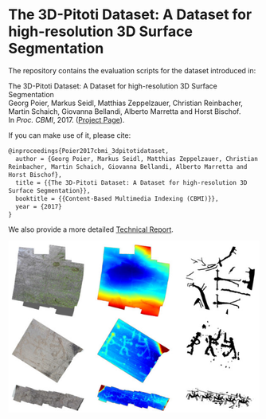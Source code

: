 # The 3D-Pitoti Dataset: A Dataset for high-resolution 3D Surface Segmentation

The repository contains the evaluation scripts for the dataset introduced in:  

The 3D-Pitoti Dataset: A Dataset for high-resolution 3D Surface Segmentation  
Georg Poier, Markus Seidl, Matthias Zeppelzauer, Christian Reinbacher, Martin Schaich, Giovanna Bellandi, Alberto Marretta and Horst Bischof.  
In *Proc. CBMI*, 2017. ([Project Page](https://www.tugraz.at/institute/icg/research/team-bischof/lrs/downloads/3dpitotidataset/)).

If you can make use of it, please cite:
```
@inproceedings{Poier2017cbmi_3dpitotidataset,  
  author = {Georg Poier, Markus Seidl, Matthias Zeppelzauer, Christian Reinbacher, Martin Schaich, Giovanna Bellandi, Alberto Marretta and Horst Bischof},  
  title = {{The 3D-Pitoti Dataset: A Dataset for high-resolution 3D Surface Segmentation}},  
  booktitle = {{Content-Based Multimedia Indexing (CBMI)}},  
  year = {2017}
}
```

We also provide a more detailed [Technical Report](https://files.icg.tugraz.at/f/130d433de1/).

![Dataset samples](/doc/3dpitotidataset_samples.jpg)
